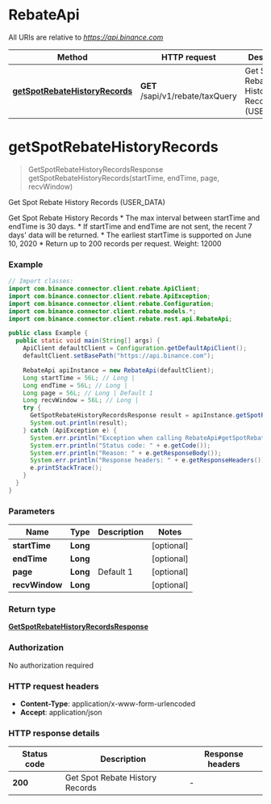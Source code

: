 # RebateApi

All URIs are relative to *https://api.binance.com*

| Method | HTTP request | Description |
|------------- | ------------- | -------------|
| [**getSpotRebateHistoryRecords**](RebateApi.md#getSpotRebateHistoryRecords) | **GET** /sapi/v1/rebate/taxQuery | Get Spot Rebate History Records (USER_DATA) |


<a id="getSpotRebateHistoryRecords"></a>
# **getSpotRebateHistoryRecords**
> GetSpotRebateHistoryRecordsResponse getSpotRebateHistoryRecords(startTime, endTime, page, recvWindow)

Get Spot Rebate History Records (USER_DATA)

Get Spot Rebate History Records  * The max interval between startTime and endTime is 30 days. * If startTime and endTime are not sent, the recent 7 days&#39; data will be returned. * The earliest startTime is supported on June 10, 2020 * Return up to 200 records per request.  Weight: 12000

### Example
```java
// Import classes:
import com.binance.connector.client.rebate.ApiClient;
import com.binance.connector.client.rebate.ApiException;
import com.binance.connector.client.rebate.Configuration;
import com.binance.connector.client.rebate.models.*;
import com.binance.connector.client.rebate.rest.api.RebateApi;

public class Example {
  public static void main(String[] args) {
    ApiClient defaultClient = Configuration.getDefaultApiClient();
    defaultClient.setBasePath("https://api.binance.com");

    RebateApi apiInstance = new RebateApi(defaultClient);
    Long startTime = 56L; // Long | 
    Long endTime = 56L; // Long | 
    Long page = 56L; // Long | Default 1
    Long recvWindow = 56L; // Long | 
    try {
      GetSpotRebateHistoryRecordsResponse result = apiInstance.getSpotRebateHistoryRecords(startTime, endTime, page, recvWindow);
      System.out.println(result);
    } catch (ApiException e) {
      System.err.println("Exception when calling RebateApi#getSpotRebateHistoryRecords");
      System.err.println("Status code: " + e.getCode());
      System.err.println("Reason: " + e.getResponseBody());
      System.err.println("Response headers: " + e.getResponseHeaders());
      e.printStackTrace();
    }
  }
}
```

### Parameters

| Name | Type | Description  | Notes |
|------------- | ------------- | ------------- | -------------|
| **startTime** | **Long**|  | [optional] |
| **endTime** | **Long**|  | [optional] |
| **page** | **Long**| Default 1 | [optional] |
| **recvWindow** | **Long**|  | [optional] |

### Return type

[**GetSpotRebateHistoryRecordsResponse**](GetSpotRebateHistoryRecordsResponse.md)

### Authorization

No authorization required

### HTTP request headers

 - **Content-Type**: application/x-www-form-urlencoded
 - **Accept**: application/json

### HTTP response details
| Status code | Description | Response headers |
|-------------|-------------|------------------|
| **200** | Get Spot Rebate History Records |  -  |


